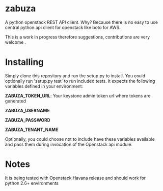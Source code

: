 zabuza
======
A python openstack REST API client. Why? Because there is no easy to use
central python api client for openstack like boto for AWS.

This is a work in progress therefore suggestions, contributions are very
welcome .

Installing
===========
Simply clone this repository and run the setup.py to install. You could
optionally run 'setup.py test' to run included tests. It expects the following
variables defined in your environment: 

**ZABUZA_TOKEN_URL**: Your keystone admin token url where tokens are generated

**ZABUZA_USERNAME**

**ZABUZA_PASSWORD**

**ZABUZA_TENANT_NAME**

Optionally, you could choose not to include have these variables available and
pass them during invocation of the Openstack api module.

Notes
=========
It is being tested with Openstack Havana release and should work for python
2.6+ environments

